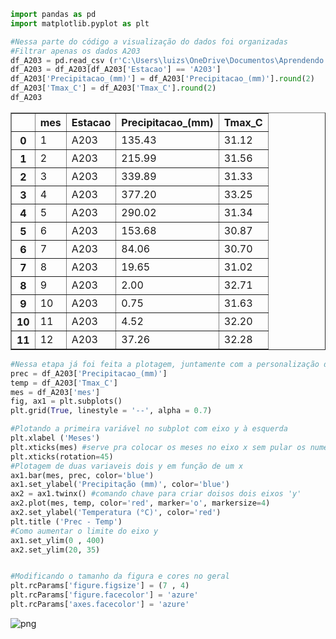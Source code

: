 ```python
import pandas as pd
import matplotlib.pyplot as plt
```


```python
#Nessa parte do código a visualização do dados foi organizadas
#Filtrar apenas os dados A203
df_A203 = pd.read_csv (r'C:\Users\luizs\OneDrive\Documentos\Aprendendo Python\aulinha luketa\concatenados_mensal.csv', sep =';', decimal = ',')
df_A203 = df_A203[df_A203['Estacao'] == 'A203']
df_A203['Precipitacao_(mm)'] = df_A203['Precipitacao_(mm)'].round(2)
df_A203['Tmax_C'] = df_A203['Tmax_C'].round(2)
df_A203
```




<div>
<table border="1" class="dataframe">
  <thead>
    <tr style="text-align: right;">
      <th></th>
      <th>mes</th>
      <th>Estacao</th>
      <th>Precipitacao_(mm)</th>
      <th>Tmax_C</th>
    </tr>
  </thead>
  <tbody>
    <tr>
      <th>0</th>
      <td>1</td>
      <td>A203</td>
      <td>135.43</td>
      <td>31.12</td>
    </tr>
    <tr>
      <th>1</th>
      <td>2</td>
      <td>A203</td>
      <td>215.99</td>
      <td>31.56</td>
    </tr>
    <tr>
      <th>2</th>
      <td>3</td>
      <td>A203</td>
      <td>339.89</td>
      <td>31.33</td>
    </tr>
    <tr>
      <th>3</th>
      <td>4</td>
      <td>A203</td>
      <td>377.20</td>
      <td>33.25</td>
    </tr>
    <tr>
      <th>4</th>
      <td>5</td>
      <td>A203</td>
      <td>290.02</td>
      <td>31.34</td>
    </tr>
    <tr>
      <th>5</th>
      <td>6</td>
      <td>A203</td>
      <td>153.68</td>
      <td>30.87</td>
    </tr>
    <tr>
      <th>6</th>
      <td>7</td>
      <td>A203</td>
      <td>84.06</td>
      <td>30.70</td>
    </tr>
    <tr>
      <th>7</th>
      <td>8</td>
      <td>A203</td>
      <td>19.65</td>
      <td>31.02</td>
    </tr>
    <tr>
      <th>8</th>
      <td>9</td>
      <td>A203</td>
      <td>2.00</td>
      <td>32.71</td>
    </tr>
    <tr>
      <th>9</th>
      <td>10</td>
      <td>A203</td>
      <td>0.75</td>
      <td>31.63</td>
    </tr>
    <tr>
      <th>10</th>
      <td>11</td>
      <td>A203</td>
      <td>4.52</td>
      <td>32.20</td>
    </tr>
    <tr>
      <th>11</th>
      <td>12</td>
      <td>A203</td>
      <td>37.26</td>
      <td>32.28</td>
    </tr>
  </tbody>
</table>
</div>




```python
#Nessa etapa já foi feita a plotagem, juntamente com a personalização do gráfico
prec = df_A203['Precipitacao_(mm)']
temp = df_A203['Tmax_C']
mes = df_A203['mes']
fig, ax1 = plt.subplots()
plt.grid(True, linestyle = '--', alpha = 0.7)

#Plotando a primeira variável no subplot com eixo y à esquerda
plt.xlabel ('Meses')
plt.xticks(mes) #serve pra colocar os meses no eixo x sem pular os numeros 
plt.xticks(rotation=45)
#Plotagem de duas variaveis dois y em função de um x
ax1.bar(mes, prec, color='blue')
ax1.set_ylabel('Precipitação (mm)', color='blue')
ax2 = ax1.twinx() #comando chave para criar doisos dois eixos 'y'
ax2.plot(mes, temp, color='red', marker='o', markersize=4)
ax2.set_ylabel('Temperatura (°C)', color='red')
plt.title ('Prec - Temp')
#Como aumentar o limite do eixo y
ax1.set_ylim(0 , 400)
ax2.set_ylim(20, 35)


#Modificando o tamanho da figura e cores no geral 
plt.rcParams['figure.figsize'] = (7 , 4)
plt.rcParams['figure.facecolor'] = 'azure'
plt.rcParams['axes.facecolor'] = 'azure'
```


    
![png](Gr%C3%A1fico%20com%20duas%20vari%C3%A1veis_files/Gr%C3%A1fico%20com%20duas%20vari%C3%A1veis_2_0.png)
    

